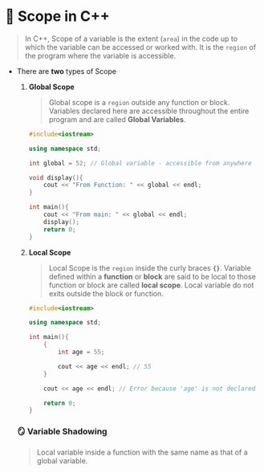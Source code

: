 # 🚧 Scope in C++
> In C++, Scope of a variable is the extent (`area`) in the code up to which the variable can be accessed or worked with. It is the `region` of the program where the variable is accessible.

- There are **two** types of Scope
    1. **Global Scope**
        > Global scope is a `region` outside any function or block. Variables declared here are accessible throughout the entire program and are called **Global Variables**.

        ```cpp
        #include<iostream>

        using namespace std;

        int global = 52; // Global variable - accessible from anywhere

        void display(){
            cout << "From Function: " << global << endl;
        }

        int main(){
            cout << "From main: " << global << endl;
            display();
            return 0;
        }
        ```
    2. **Local Scope**
        > Local Scope is the `region` inside the curly braces **`{}`**. Variable defined within a **function** or **block** are said to be local to those function or block are called **local scope**. Local variable do not exits outside the block or function.

        ```cpp
        #include<iostream>

        using namespace std;

        int main(){
            {
                int age = 55;

                cout << age << endl; // 55
            }

            cout << age << endl; // Error because 'age' is not declared within this scope and cannot be accessed here.

            return 0;
        }
        ```
    ### 🪞 Variable Shadowing
    > Local variable inside a function with the same name as that of a global variable.

